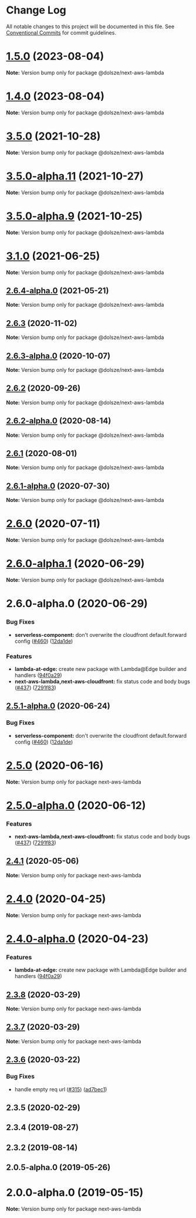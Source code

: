 # Change Log

All notable changes to this project will be documented in this file.
See [Conventional Commits](https://conventionalcommits.org) for commit guidelines.

# [1.5.0](https://github.com/nike1v/serverless-next13/compare/v3.7.0-alpha.8...v1.5.0) (2023-08-04)

**Note:** Version bump only for package @dolsze/next-aws-lambda

# [1.4.0](https://github.com/nike1v/serverless-next13/compare/v3.7.0-alpha.8...v1.4.0) (2023-08-04)

**Note:** Version bump only for package @dolsze/next-aws-lambda

# [3.5.0](https://github.com/nike1v/serverless-next13/compare/v3.5.0-alpha.11...v3.5.0) (2021-10-28)

**Note:** Version bump only for package @dolsze/next-aws-lambda

# [3.5.0-alpha.11](https://github.com/nike1v/serverless-next13/compare/v3.5.0-alpha.10...v3.5.0-alpha.11) (2021-10-27)

**Note:** Version bump only for package @dolsze/next-aws-lambda

# [3.5.0-alpha.9](https://github.com/nike1v/serverless-next13/compare/v3.5.0-alpha.8...v3.5.0-alpha.9) (2021-10-25)

**Note:** Version bump only for package @dolsze/next-aws-lambda

# [3.1.0](https://github.com/nike1v/serverless-next13/compare/v3.1.0-alpha.16...v3.1.0) (2021-06-25)

**Note:** Version bump only for package @dolsze/next-aws-lambda

## [2.6.4-alpha.0](https://github.com/nike1v/serverless-next13/compare/@dolsze/next-aws-lambda@2.6.3...@dolsze/next-aws-lambda@2.6.4-alpha.0) (2021-05-21)

**Note:** Version bump only for package @dolsze/next-aws-lambda

## [2.6.3](https://github.com/nike1v/serverless-next13/compare/@dolsze/next-aws-lambda@2.6.3-alpha.0...@dolsze/next-aws-lambda@2.6.3) (2020-11-02)

**Note:** Version bump only for package @dolsze/next-aws-lambda

## [2.6.3-alpha.0](https://github.com/nike1v/serverless-next13/compare/@dolsze/next-aws-lambda@2.6.2...@dolsze/next-aws-lambda@2.6.3-alpha.0) (2020-10-07)

**Note:** Version bump only for package @dolsze/next-aws-lambda

## [2.6.2](https://github.com/nike1v/serverless-next13/compare/@dolsze/next-aws-lambda@2.6.2-alpha.0...@dolsze/next-aws-lambda@2.6.2) (2020-09-26)

**Note:** Version bump only for package @dolsze/next-aws-lambda

## [2.6.2-alpha.0](https://github.com/nike1v/serverless-next13/compare/@dolsze/next-aws-lambda@2.6.1...@dolsze/next-aws-lambda@2.6.2-alpha.0) (2020-08-14)

**Note:** Version bump only for package @dolsze/next-aws-lambda

## [2.6.1](https://github.com/nike1v/serverless-next13/compare/@dolsze/next-aws-lambda@2.6.1-alpha.0...@dolsze/next-aws-lambda@2.6.1) (2020-08-01)

**Note:** Version bump only for package @dolsze/next-aws-lambda

## [2.6.1-alpha.0](https://github.com/nike1v/serverless-next13/compare/@dolsze/next-aws-lambda@2.6.0...@dolsze/next-aws-lambda@2.6.1-alpha.0) (2020-07-30)

**Note:** Version bump only for package @dolsze/next-aws-lambda

# [2.6.0](https://github.com/nike1v/serverless-next13/compare/@dolsze/next-aws-lambda@2.6.0-alpha.1...@dolsze/next-aws-lambda@2.6.0) (2020-07-11)

**Note:** Version bump only for package @dolsze/next-aws-lambda

# [2.6.0-alpha.1](https://github.com/nike1v/serverless-next13/compare/@dolsze/next-aws-lambda@2.6.0-alpha.0...@dolsze/next-aws-lambda@2.6.0-alpha.1) (2020-06-29)

**Note:** Version bump only for package @dolsze/next-aws-lambda

# 2.6.0-alpha.0 (2020-06-29)

### Bug Fixes

- **serverless-component:** don't overwrite the cloudfront default.forward config ([#460](https://github.com/nike1v/serverless-next13/issues/460)) ([12da1de](https://github.com/nike1v/serverless-next13/commit/12da1de31855b68b9addef801ec21dffd3202a21))

### Features

- **lambda-at-edge:** create new package with Lambda@Edge builder and handlers ([94f0a29](https://github.com/nike1v/serverless-next13/commit/94f0a29f0654f51d60653c8218c15802b2abb476))
- **next-aws-lambda,next-aws-cloudfront:** fix status code and body bugs ([#437](https://github.com/nike1v/serverless-next13/issues/437)) ([7291f83](https://github.com/nike1v/serverless-next13/commit/7291f83f58eaa09733e3ce2df494afc2c0e04f9a))

## [2.5.1-alpha.0](https://github.com/nike1v/serverless-next13/compare/next-aws-lambda@2.5.0...next-aws-lambda@2.5.1-alpha.0) (2020-06-24)

### Bug Fixes

- **serverless-component:** don't overwrite the cloudfront default.forward config ([#460](https://github.com/nike1v/serverless-next13/issues/460)) ([12da1de](https://github.com/nike1v/serverless-next13/commit/12da1de31855b68b9addef801ec21dffd3202a21))

# [2.5.0](https://github.com/nike1v/serverless-next13/compare/next-aws-lambda@2.5.0-alpha.0...next-aws-lambda@2.5.0) (2020-06-16)

**Note:** Version bump only for package next-aws-lambda

# [2.5.0-alpha.0](https://github.com/nike1v/serverless-next13/compare/next-aws-lambda@2.4.1...next-aws-lambda@2.5.0-alpha.0) (2020-06-12)

### Features

- **next-aws-lambda,next-aws-cloudfront:** fix status code and body bugs ([#437](https://github.com/nike1v/serverless-next13/issues/437)) ([7291f83](https://github.com/nike1v/serverless-next13/commit/7291f83f58eaa09733e3ce2df494afc2c0e04f9a))

## [2.4.1](https://github.com/nike1v/serverless-next13/compare/next-aws-lambda@2.4.0...next-aws-lambda@2.4.1) (2020-05-06)

**Note:** Version bump only for package next-aws-lambda

# [2.4.0](https://github.com/nike1v/serverless-next13/compare/next-aws-lambda@2.4.0-alpha.0...next-aws-lambda@2.4.0) (2020-04-25)

**Note:** Version bump only for package next-aws-lambda

# [2.4.0-alpha.0](https://github.com/nike1v/serverless-next13/compare/next-aws-lambda@2.3.8...next-aws-lambda@2.4.0-alpha.0) (2020-04-23)

### Features

- **lambda-at-edge:** create new package with Lambda@Edge builder and handlers ([94f0a29](https://github.com/nike1v/serverless-next13/commit/94f0a29f0654f51d60653c8218c15802b2abb476))

## [2.3.8](https://github.com/nike1v/serverless-next13/tree/master/packages/deprecated/serverless-plugin/compare/next-aws-lambda@2.3.7...next-aws-lambda@2.3.8) (2020-03-29)

**Note:** Version bump only for package next-aws-lambda

## [2.3.7](https://github.com/nike1v/serverless-next13/tree/master/packages/deprecated/serverless-plugin/compare/next-aws-lambda@2.3.6...next-aws-lambda@2.3.7) (2020-03-29)

**Note:** Version bump only for package next-aws-lambda

## [2.3.6](https://github.com/nike1v/serverless-next13/tree/master/packages/deprecated/serverless-plugin/compare/next-aws-lambda@2.3.5...next-aws-lambda@2.3.6) (2020-03-22)

### Bug Fixes

- handle empty req url ([#315](https://github.com/nike1v/serverless-next13/tree/master/packages/deprecated/serverless-plugin/issues/315)) ([ad7bec1](https://github.com/nike1v/serverless-next13/tree/master/packages/deprecated/serverless-plugin/commit/ad7bec1827ad3b6074c6f1a085a57a2d906334ba))

## 2.3.5 (2020-02-29)

## 2.3.4 (2019-08-27)

## 2.3.2 (2019-08-14)

## 2.0.5-alpha.0 (2019-05-26)

# 2.0.0-alpha.0 (2019-05-15)

**Note:** Version bump only for package next-aws-lambda
